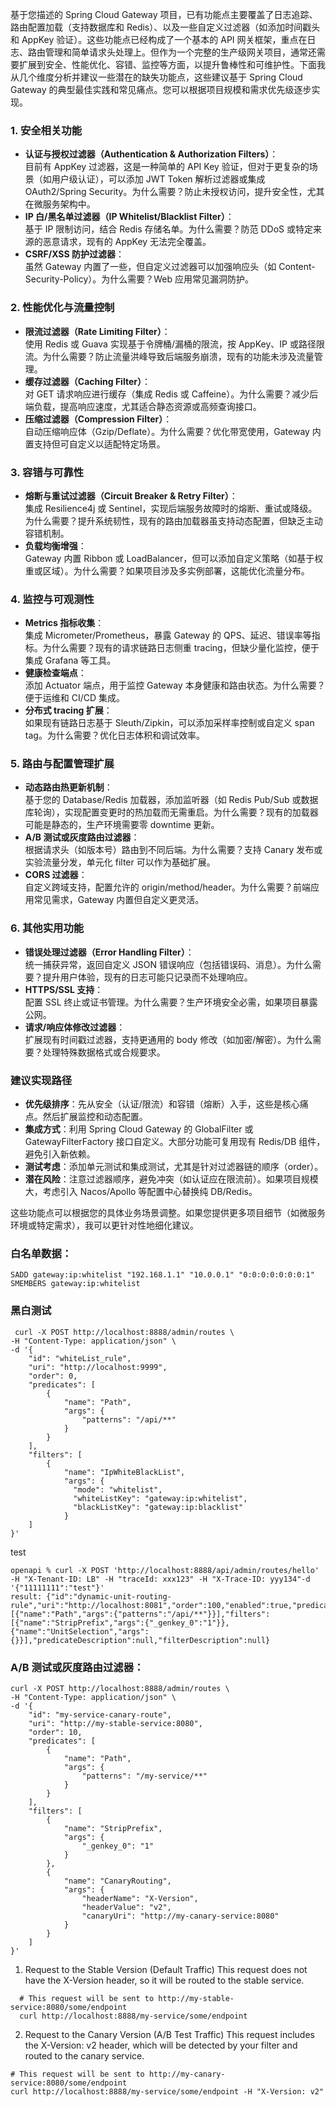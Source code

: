 
基于您描述的 Spring Cloud Gateway 项目，已有功能点主要覆盖了日志追踪、路由配置加载（支持数据库和 Redis）、以及一些自定义过滤器（如添加时间戳头和 AppKey 验证）。这些功能点已经构成了一个基本的 API 网关框架，重点在日志、路由管理和简单请求头处理上。但作为一个完整的生产级网关项目，通常还需要扩展到安全、性能优化、容错、监控等方面，以提升鲁棒性和可维护性。下面我从几个维度分析并建议一些潜在的缺失功能点，这些建议基于 Spring Cloud Gateway 的典型最佳实践和常见痛点。您可以根据项目规模和需求优先级逐步实现。

### 1. **安全相关功能**
- **认证与授权过滤器（Authentication & Authorization Filters）**：  
  目前有 AppKey 过滤器，这是一种简单的 API Key 验证，但对于更复杂的场景（如用户级认证），可以添加 JWT Token 解析过滤器或集成 OAuth2/Spring Security。为什么需要？防止未授权访问，提升安全性，尤其在微服务架构中。
- **IP 白/黑名单过滤器（IP Whitelist/Blacklist Filter）**：  
  基于 IP 限制访问，结合 Redis 存储名单。为什么需要？防范 DDoS 或特定来源的恶意请求，现有的 AppKey 无法完全覆盖。
- **CSRF/XSS 防护过滤器**：  
  虽然 Gateway 内置了一些，但自定义过滤器可以加强响应头（如 Content-Security-Policy）。为什么需要？Web 应用常见漏洞防护。

### 2. **性能优化与流量控制**
- **限流过滤器（Rate Limiting Filter）**：  
  使用 Redis 或 Guava 实现基于令牌桶/漏桶的限流，按 AppKey、IP 或路径限流。为什么需要？防止流量洪峰导致后端服务崩溃，现有的功能未涉及流量管理。
- **缓存过滤器（Caching Filter）**：  
  对 GET 请求响应进行缓存（集成 Redis 或 Caffeine）。为什么需要？减少后端负载，提高响应速度，尤其适合静态资源或高频查询接口。
- **压缩过滤器（Compression Filter）**：  
  自动压缩响应体（Gzip/Deflate）。为什么需要？优化带宽使用，Gateway 内置支持但可自定义以适配特定场景。

### 3. **容错与可靠性**
- **熔断与重试过滤器（Circuit Breaker & Retry Filter）**：  
  集成 Resilience4j 或 Sentinel，实现后端服务故障时的熔断、重试或降级。为什么需要？提升系统韧性，现有的路由加载器虽支持动态配置，但缺乏主动容错机制。
- **负载均衡增强**：  
  Gateway 内置 Ribbon 或 LoadBalancer，但可以添加自定义策略（如基于权重或区域）。为什么需要？如果项目涉及多实例部署，这能优化流量分布。

### 4. **监控与可观测性**
- **Metrics 指标收集**：  
  集成 Micrometer/Prometheus，暴露 Gateway 的 QPS、延迟、错误率等指标。为什么需要？现有的请求链路日志侧重 tracing，但缺少量化监控，便于集成 Grafana 等工具。
- **健康检查端点**：  
  添加 Actuator 端点，用于监控 Gateway 本身健康和路由状态。为什么需要？便于运维和 CI/CD 集成。
- **分布式 tracing 扩展**：  
  如果现有链路日志基于 Sleuth/Zipkin，可以添加采样率控制或自定义 span tag。为什么需要？优化日志体积和调试效率。

### 5. **路由与配置管理扩展**
- **动态路由热更新机制**：  
  基于您的 Database/Redis 加载器，添加监听器（如 Redis Pub/Sub 或数据库轮询），实现配置变更时的热加载而无需重启。为什么需要？现有的加载器可能是静态的，生产环境需要零 downtime 更新。
- **A/B 测试或灰度路由过滤器**：  
  根据请求头（如版本号）路由到不同后端。为什么需要？支持 Canary 发布或实验流量分发，单元化 filter 可以作为基础扩展。
- **CORS 过滤器**：  
  自定义跨域支持，配置允许的 origin/method/header。为什么需要？前端应用常见需求，Gateway 内置但自定义更灵活。

### 6. **其他实用功能**
- **错误处理过滤器（Error Handling Filter）**：  
  统一捕获异常，返回自定义 JSON 错误响应（包括错误码、消息）。为什么需要？提升用户体验，现有的日志可能只记录而不处理响应。
- **HTTPS/SSL 支持**：  
  配置 SSL 终止或证书管理。为什么需要？生产环境安全必需，如果项目暴露公网。
- **请求/响应体修改过滤器**：  
  扩展现有时间戳过滤器，支持更通用的 body 修改（如加密/解密）。为什么需要？处理特殊数据格式或合规要求。

### 建议实现路径
- **优先级排序**：先从安全（认证/限流）和容错（熔断）入手，这些是核心痛点。然后扩展监控和动态配置。
- **集成方式**：利用 Spring Cloud Gateway 的 GlobalFilter 或 GatewayFilterFactory 接口自定义。大部分功能可复用现有 Redis/DB 组件，避免引入新依赖。
- **测试考虑**：添加单元测试和集成测试，尤其是针对过滤器链的顺序（order）。
- **潜在风险**：注意过滤器顺序，避免冲突（如认证应在限流前）。如果项目规模大，考虑引入 Nacos/Apollo 等配置中心替换纯 DB/Redis。

这些功能点可以根据您的具体业务场景调整。如果您提供更多项目细节（如微服务环境或特定需求），我可以更针对性地细化建议。



### 白名单数据：
```text
SADD gateway:ip:whitelist "192.168.1.1" "10.0.0.1" "0:0:0:0:0:0:0:1"
SMEMBERS gateway:ip:whitelist

```

### 黑白测试
```text
 curl -X POST http://localhost:8888/admin/routes \
-H "Content-Type: application/json" \
-d '{
    "id": "whiteList_rule",
    "uri": "http://localhost:9999",
    "order": 0,
    "predicates": [
        {
            "name": "Path",
            "args": {
                "patterns": "/api/**"
            }
        }
    ],
    "filters": [
        {
            "name": "IpWhiteBlackList",
            "args": {
              "mode": "whitelist",
              "whiteListKey": "gateway:ip:whitelist",
              "blackListKey": "gateway:ip:blacklist"
            }
    ]
}'
```
test 
```text
openapi % curl -X POST 'http://localhost:8888/api/admin/routes/hello'  -H "X-Tenant-ID: LB" -H "traceId: xxx123" -H "X-Trace-ID: yyy134"-d '{"11111111":"test"}'
result: {"id":"dynamic-unit-routing-rule","uri":"http://localhost:8081","order":100,"enabled":true,"predicates":[{"name":"Path","args":{"patterns":"/api/**"}}],"filters":[{"name":"StripPrefix","args":{"_genkey_0":"1"}},{"name":"UnitSelection","args":{}}],"predicateDescription":null,"filterDescription":null}
```

### **A/B 测试或灰度路由过滤器**：
```text
curl -X POST http://localhost:8888/admin/routes \
-H "Content-Type: application/json" \
-d '{
    "id": "my-service-canary-route",
    "uri": "http://my-stable-service:8080",
    "order": 10,
    "predicates": [
        {
            "name": "Path",
            "args": {
                "patterns": "/my-service/**"
            }
        }
    ],
    "filters": [
        {
            "name": "StripPrefix",
            "args": {
                "_genkey_0": "1"
            }
        },
        {
            "name": "CanaryRouting",
            "args": {
                "headerName": "X-Version",
                "headerValue": "v2",
                "canaryUri": "http://my-canary-service:8080"
            }
        }
    ]
}'

```
1. Request to the Stable Version (Default Traffic) This request does not have the X-Version header, so it will be routed to the stable service.
  ```text
    # This request will be sent to http://my-stable-service:8080/some/endpoint
    curl http://localhost:8888/my-service/some/endpoint
  ``` 
2. Request to the Canary Version (A/B Test Traffic) This request includes the X-Version: v2 header, which will be detected by your filter and routed to the canary service.
  ```text
  # This request will be sent to http://my-canary-service:8080/some/endpoint
  curl http://localhost:8888/my-service/some/endpoint -H "X-Version: v2"
  ```


